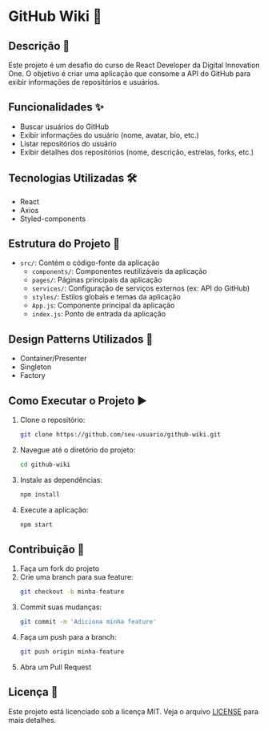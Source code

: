 # GitHub Wiki 📰

## Descrição 📄

Este projeto é um desafio do curso de React Developer da Digital Innovation One. O objetivo é criar uma aplicação que consome a API do GitHub para exibir informações de repositórios e usuários.

## Funcionalidades ✨

- Buscar usuários do GitHub
- Exibir informações do usuário (nome, avatar, bio, etc.)
- Listar repositórios do usuário
- Exibir detalhes dos repositórios (nome, descrição, estrelas, forks, etc.)

## Tecnologias Utilizadas 🛠️

- React
- Axios
- Styled-components

## Estrutura do Projeto 📁

- `src/`: Contém o código-fonte da aplicação
  - `components/`: Componentes reutilizáveis da aplicação
  - `pages/`: Páginas principais da aplicação
  - `services/`: Configuração de serviços externos (ex: API do GitHub)
  - `styles/`: Estilos globais e temas da aplicação
  - `App.js`: Componente principal da aplicação
  - `index.js`: Ponto de entrada da aplicação

## Design Patterns Utilizados 🧩

- Container/Presenter
- Singleton
- Factory

## Como Executar o Projeto ▶️

1. Clone o repositório:
   ```bash
   git clone https://github.com/seu-usuario/github-wiki.git
   ```
2. Navegue até o diretório do projeto:
   ```bash
   cd github-wiki
   ```
3. Instale as dependências:
   ```bash
   npm install
   ```
4. Execute a aplicação:
   ```bash
   npm start
   ```

## Contribuição 🤝

1. Faça um fork do projeto
2. Crie uma branch para sua feature:
   ```bash
   git checkout -b minha-feature
   ```
3. Commit suas mudanças:
   ```bash
   git commit -m 'Adiciona minha feature'
   ```
4. Faça um push para a branch:
   ```bash
   git push origin minha-feature
   ```
5. Abra um Pull Request

## Licença 📜

Este projeto está licenciado sob a licença MIT. Veja o arquivo [LICENSE](LICENSE) para mais detalhes.
